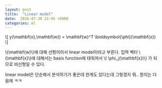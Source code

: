 ```yaml
---
layout: post
title:  "Linear model"
date:  2016-07-30 22:46 +0900
categories: ml
---
```


\\[
y(\mathbf{x},\mathbf{w}) = \mathbf{w}^T \boldsymbol{\phi}(\mathbf{x})
\\]


\\(\mathbf{w}\\)에 대해 선형이라서 linear model이라고 부른다.
입력 벡터 \\(\mathbf{x}\\)에 대해서는 basis function에 태워져서 \\( \phi_j(\mathbf{x})\\) 가 되므로 비선형일 수 있다.


linear model은 단순해서 분석하기가 좋은데 한계도 있다는데 그렇겠지 뭐..
뭔지는 다음에 ㅋㅋ 
